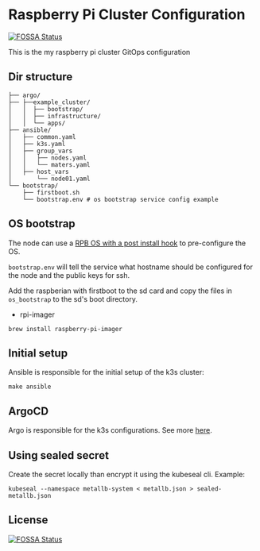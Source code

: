 # Raspberry Pi Cluster Configuration
[![FOSSA Status](https://app.fossa.com/api/projects/git%2Bgithub.com%2Fthspinto%2Frpi-cluster.svg?type=shield)](https://app.fossa.com/projects/git%2Bgithub.com%2Fthspinto%2Frpi-cluster?ref=badge_shield)

This is the my raspberry pi cluster GitOps configuration

## Dir structure

```
├── argo/
├── ├──example_cluster/
│   │  ├── bootstrap/
│   │  ├── infrastructure/
│   │  └── apps/
├── ansible/
│   ├── common.yaml
│   ├── k3s.yaml
│   ├── group_vars
│   │   ├── nodes.yaml
│   │   └── maters.yaml
│   ├── host_vars
│       └── node01.yaml
└── bootstrap/
    ├── firstboot.sh
    └── bootstrap.env # os bootstrap service config example
```


## OS bootstrap

The node can use a [RPB OS with a post install hook](https://github.com/nmcclain/raspberian-firstboot) to pre-configure the OS.

`bootstrap.env` will tell the service what hostname should be configured for the node and the public keys for ssh.

Add the raspberian with firstboot to the sd card and copy the files in `os_bootstrap` to the sd's boot directory.

* rpi-imager
```
brew install raspberry-pi-imager
```

## Initial setup

Ansible is responsible for the initial setup of the k3s cluster:

```
make ansible
```

## ArgoCD

Argo is responsible for the k3s configurations. See more [here](https://argoproj.github.io/argo-cd/).


## Using sealed secret

Create the secret locally than encrypt it using the kubeseal cli. Example:
```
kubeseal --namespace metallb-system < metallb.json > sealed-metallb.json
```


## License
[![FOSSA Status](https://app.fossa.com/api/projects/git%2Bgithub.com%2Fthspinto%2Frpi-cluster.svg?type=large)](https://app.fossa.com/projects/git%2Bgithub.com%2Fthspinto%2Frpi-cluster?ref=badge_large)